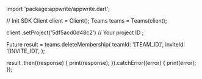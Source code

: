 import 'package:appwrite/appwrite.dart';

// Init SDK
Client client = Client();
Teams teams = Teams(client);

client
    .setProject('5df5acd0d48c2') // Your project ID
;

Future result = teams.deleteMembership(
    teamId: '[TEAM_ID]',
    inviteId: '[INVITE_ID]',
);

result
  .then((response) {
    print(response);
  }).catchError((error) {
    print(error);
  });